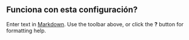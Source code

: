 ## Funciona con esta configuración?

Enter text in [Markdown](http://daringfireball.net/projects/markdown/). Use the toolbar above, or click the **?** button for formatting help.
